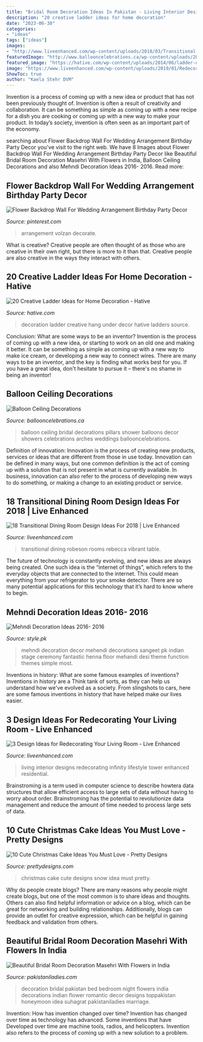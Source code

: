 ```yaml
---
title: "Bridal Room Decoration Ideas In Pakistan - Living Interior Designs Redecorating Infinity Lifestyle Tower Enhanced Residential"
description: "20 creative ladder ideas for home decoration"
date: "2023-06-30"
categories:
- "ideas"
tags: ["ideas"]
images:
- "http://www.liveenhanced.com/wp-content/uploads/2018/03/Transitional-Dining-Room-Design-Ideas-10.jpg"
featuredImage: "http://www.ballooncelebrations.ca/wp-content/uploads/2012/10/Balloon_Ceiling_Decorations002.jpg"
featured_image: "https://hative.com/wp-content/uploads/2014/06/ladder-decor-ideas/20-ladder-decor-ideas.jpg"
image: "https://www.liveenhanced.com/wp-content/uploads/2019/01/Redecorating_Your_Living_Room.jpg"
ShowToc: true
author: "Kaela Stehr DVM"
---
```



Invention is a process of coming up with a new idea or product that has not been previously thought of. Invention is often a result of creativity and collaboration. It can be something as simple as coming up with a new recipe for a dish you are cooking or coming up with a new way to make your product. In today’s society, invention is often seen as an important part of the economy.

	

		
searching about Flower Backdrop Wall For Wedding Arrangement Birthday Party Decor you've visit to the right web. We have 8 Images about Flower Backdrop Wall For Wedding Arrangement Birthday Party Decor like Beautiful Bridal Room Decoration Masehri With Flowers in India, Balloon Ceiling Decorations and also Mehndi Decoration Ideas 2016- 2016. Read more:
		
    
## Flower Backdrop Wall For Wedding Arrangement Birthday Party Decor

<img loading=lazy src="https://i.pinimg.com/736x/51/15/9e/51159e983e91c26905fa3753cef888aa.jpg" onerror="this.onerror=null;this.src='https://tse1.mm.bing.net/th?id=OIP.HUq3EesklAk7QPjRce3kbwHaJ3&amp;pid=15.1';" alt="Flower Backdrop Wall For Wedding Arrangement Birthday Party Decor">

_Source: pinterest.com_

>arrangement volzan decorate. 

	

What is creative?
Creative people are often thought of as those who are creative in their own right, but there is more to it than that. Creative people are also creative in the ways they interact with others.

    
## 20 Creative Ladder Ideas For Home Decoration - Hative

<img loading=lazy src="https://hative.com/wp-content/uploads/2014/06/ladder-decor-ideas/20-ladder-decor-ideas.jpg" onerror="this.onerror=null;this.src='https://tse2.mm.bing.net/th?id=OIP.DnWg652kQc8FWCIogHUlCgHaLI&amp;pid=15.1';" alt="20 Creative Ladder Ideas for Home Decoration - Hative">

_Source: hative.com_

>decoration ladder creative hang under decor hative ladders source. 

	

Conclusion: What are some ways to be an inventor?
Invention is the process of coming up with a new idea, or starting to work on an old one and making it better. It can be something as simple as coming up with a new way to make ice cream, or developing a new way to connect wires. There are many ways to be an inventor, and the key is finding what works best for you. If you have a great idea, don't hesitate to pursue it – there's no shame in being an inventor!

    
## Balloon Ceiling Decorations

<img loading=lazy src="http://www.ballooncelebrations.ca/wp-content/uploads/2012/10/Balloon_Ceiling_Decorations002.jpg" onerror="this.onerror=null;this.src='https://tse4.mm.bing.net/th?id=OIP.fZpLXhectkesnSueJPKJHwHaHa&amp;pid=15.1';" alt="Balloon Ceiling Decorations">

_Source: ballooncelebrations.ca_

>balloon ceiling bridal decorations pillars shower balloons decor showers celebrations arches weddings ballooncelebrations. 

	

Definition of innovation:
Innovation is the process of creating new products, services or ideas that are different from those in use today. Innovation can be defined in many ways, but one common definition is the act of coming up with a solution that is not present in what is currently available. In business, innovation can also refer to the process of developing new ways to do something, or making a change to an existing product or service.

    
## 18 Transitional Dining Room Design Ideas For 2018 | Live Enhanced

<img loading=lazy src="http://www.liveenhanced.com/wp-content/uploads/2018/03/Transitional-Dining-Room-Design-Ideas-10.jpg" onerror="this.onerror=null;this.src='https://tse1.mm.bing.net/th?id=OIP.dfX8toIHqVh3EcVb1tF3kAHaE7&amp;pid=15.1';" alt="18 Transitional Dining Room Design Ideas For 2018 | Live Enhanced">

_Source: liveenhanced.com_

>transitional dining robeson rooms rebecca vibrant table. 

	

The future of technology is constantly evolving, and new ideas are always being created. One such idea is the “internet of things”, which refers to the everyday objects that are connected to the internet. This could mean everything from your refrigerator to your smoke detector. There are so many potential applications for this technology that it’s hard to know where to begin.

    
## Mehndi Decoration Ideas 2016- 2016

<img loading=lazy src="https://style.pk/wp-content/uploads/2015/12/Mehndi-Decoration-Ideas-2016-2016.jpg" onerror="this.onerror=null;this.src='https://tse2.mm.bing.net/th?id=OIP.iHzZ88DhJDRQmb_NgQ5YRwHaEo&amp;pid=15.1';" alt="Mehndi Decoration Ideas 2016- 2016">

_Source: style.pk_

>mehndi decoration decor mehendi decorations sangeet pk indian stage ceremony fantastic henna floor mehandi desi theme function themes simple most. 

	

Inventions in history: What are some famous examples of inventions?
Inventions in history are a Think tank of sorts, as they can help us understand how we've evolved as a society. From slingshots to cars, here are some famous inventions in history that have helped make our lives easier.

    
## 3 Design Ideas For Redecorating Your Living Room - Live Enhanced

<img loading=lazy src="https://www.liveenhanced.com/wp-content/uploads/2019/01/Redecorating_Your_Living_Room.jpg" onerror="this.onerror=null;this.src='https://tse3.mm.bing.net/th?id=OIP.apLghhzAbB-ves8exxY0NQHaFj&amp;pid=15.1';" alt="3 Design Ideas for Redecorating Your Living Room - Live Enhanced">

_Source: liveenhanced.com_

>living interior designs redecorating infinity lifestyle tower enhanced residential. 

	

Brainstroming is a term used in computer science to describe howtera data structures that allow efficient access to large sets of data without having to worry about order. Brainstroming has the potential to revolutionize data management and reduce the amount of time needed to process large sets of data.

    
## 10 Cute Christmas Cake Ideas You Must Love - Pretty Designs

<img loading=lazy src="http://www.prettydesigns.com/wp-content/uploads/2014/12/Christmas-Cake-Idea-Snow.jpg" onerror="this.onerror=null;this.src='https://tse4.mm.bing.net/th?id=OIP.ZsgJ5QR32SSUsFvH2JuMpQHaJ3&amp;pid=15.1';" alt="10 Cute Christmas Cake Ideas You Must Love - Pretty Designs">

_Source: prettydesigns.com_

>christmas cake cute designs snow idea must pretty. 

	

Why do people create blogs?
There are many reasons why people might create blogs, but one of the most common is to share ideas and thoughts. Others can also find helpful information or advice on a blog, which can be great for networking and building relationships. Additionally, blogs can provide an outlet for creative expression, which can be helpful in gaining feedback and validation from others.

    
## Beautiful Bridal Room Decoration Masehri With Flowers In India

<img loading=lazy src="https://pakistaniladies.com/wp-content/uploads/2015/01/Beautiful-Bridal-Wedding-Bedroom-Decoration-Masehri-Designs-With-Flowers-Idea-Pics-Pakistan-India.jpg" onerror="this.onerror=null;this.src='https://tse2.mm.bing.net/th?id=OIP.CZ1JyzanKv8q6NduI0fOeAHaKS&amp;pid=15.1';" alt="Beautiful Bridal Room Decoration Masehri With Flowers in India">

_Source: pakistaniladies.com_

>decoration bridal pakistan bed bedroom night flowers india decorations indian flower romantic decor designs toppakistan honeymoon idea suhagrat pakistaniladies marriage. 

	

Invention: How has invention changed over time?
Invention has changed over time as technology has advanced. Some inventions that have Developed over time are machine tools, radios, and helicopters. Invention also refers to the process of coming up with a new solution to a problem.

